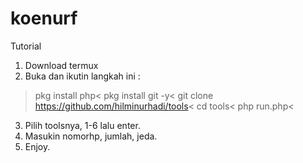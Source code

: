 # koenurf
Tutorial
1. Download termux
2. Buka dan ikutin langkah ini :
>pkg install php<
>pkg install git -y<
>git clone https://github.com/hilminurhadi/tools<
>cd tools<
>php run.php<
3. Pilih toolsnya, 1-6 lalu enter.
4. Masukin nomorhp, jumlah, jeda.
5. Enjoy.
